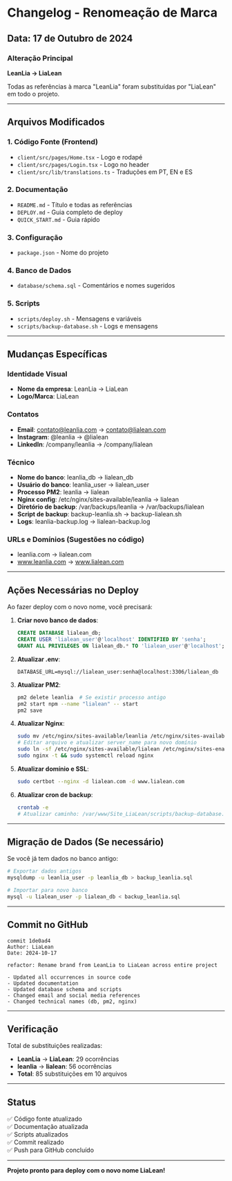 # Changelog - Renomeação de Marca

## Data: 17 de Outubro de 2024

### Alteração Principal
**LeanLia → LiaLean**

Todas as referências à marca "LeanLia" foram substituídas por "LiaLean" em todo o projeto.

---

## Arquivos Modificados

### 1. Código Fonte (Frontend)
- `client/src/pages/Home.tsx` - Logo e rodapé
- `client/src/pages/Login.tsx` - Logo no header
- `client/src/lib/translations.ts` - Traduções em PT, EN e ES

### 2. Documentação
- `README.md` - Título e todas as referências
- `DEPLOY.md` - Guia completo de deploy
- `QUICK_START.md` - Guia rápido

### 3. Configuração
- `package.json` - Nome do projeto

### 4. Banco de Dados
- `database/schema.sql` - Comentários e nomes sugeridos

### 5. Scripts
- `scripts/deploy.sh` - Mensagens e variáveis
- `scripts/backup-database.sh` - Logs e mensagens

---

## Mudanças Específicas

### Identidade Visual
- **Nome da empresa**: LeanLia → LiaLean
- **Logo/Marca**: LiaLean

### Contatos
- **Email**: contato@leanlia.com → contato@lialean.com
- **Instagram**: @leanlia → @lialean
- **LinkedIn**: /company/leanlia → /company/lialean

### Técnico
- **Nome do banco**: leanlia_db → lialean_db
- **Usuário do banco**: leanlia_user → lialean_user
- **Processo PM2**: leanlia → lialean
- **Nginx config**: /etc/nginx/sites-available/leanlia → lialean
- **Diretório de backup**: /var/backups/leanlia → /var/backups/lialean
- **Script de backup**: backup-leanlia.sh → backup-lialean.sh
- **Logs**: leanlia-backup.log → lialean-backup.log

### URLs e Domínios (Sugestões no código)
- leanlia.com → lialean.com
- www.leanlia.com → www.lialean.com

---

## Ações Necessárias no Deploy

Ao fazer deploy com o novo nome, você precisará:

1. **Criar novo banco de dados**:
   ```sql
   CREATE DATABASE lialean_db;
   CREATE USER 'lialean_user'@'localhost' IDENTIFIED BY 'senha';
   GRANT ALL PRIVILEGES ON lialean_db.* TO 'lialean_user'@'localhost';
   ```

2. **Atualizar .env**:
   ```env
   DATABASE_URL=mysql://lialean_user:senha@localhost:3306/lialean_db
   ```

3. **Atualizar PM2**:
   ```bash
   pm2 delete leanlia  # Se existir processo antigo
   pm2 start npm --name "lialean" -- start
   pm2 save
   ```

4. **Atualizar Nginx**:
   ```bash
   sudo mv /etc/nginx/sites-available/leanlia /etc/nginx/sites-available/lialean
   # Editar arquivo e atualizar server_name para novo domínio
   sudo ln -sf /etc/nginx/sites-available/lialean /etc/nginx/sites-enabled/
   sudo nginx -t && sudo systemctl reload nginx
   ```

5. **Atualizar domínio e SSL**:
   ```bash
   sudo certbot --nginx -d lialean.com -d www.lialean.com
   ```

6. **Atualizar cron de backup**:
   ```bash
   crontab -e
   # Atualizar caminho: /var/www/Site_LiaLean/scripts/backup-database.sh
   ```

---

## Migração de Dados (Se necessário)

Se você já tem dados no banco antigo:

```bash
# Exportar dados antigos
mysqldump -u leanlia_user -p leanlia_db > backup_leanlia.sql

# Importar para novo banco
mysql -u lialean_user -p lialean_db < backup_leanlia.sql
```

---

## Commit no GitHub

```
commit 1de0ad4
Author: LiaLean
Date: 2024-10-17

refactor: Rename brand from LeanLia to LiaLean across entire project

- Updated all occurrences in source code
- Updated documentation
- Updated database schema and scripts
- Changed email and social media references
- Changed technical names (db, pm2, nginx)
```

---

## Verificação

Total de substituições realizadas:
- **LeanLia** → **LiaLean**: 29 ocorrências
- **leanlia** → **lialean**: 56 ocorrências
- **Total**: 85 substituições em 10 arquivos

---

## Status

✅ Código fonte atualizado  
✅ Documentação atualizada  
✅ Scripts atualizados  
✅ Commit realizado  
✅ Push para GitHub concluído  

---

**Projeto pronto para deploy com o novo nome LiaLean!**
